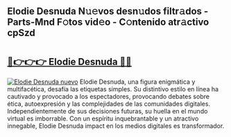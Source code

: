 ## Elodie Desnuda N𝚞𝚎vos desn𝚞dos filtr𝚊dos - Parts-Mnd F𝚘tos vid𝚎o - C𝚘ntenido atr𝚊ctivo cpSzd

# <h2><a href="http://mb54cb.tromn.icu/?c=Elodie+Desnuda">🔗👉👉👉 Elodie Desnuda 🔗🔗</a></h2>

[![Elodie Desnuda nuevo](https://i.imgur.com/pEAQMta.gif)](http://mb54cb.tromn.icu/?c=Elodie+Desnuda)
Elodie Desnuda, una figura enigmática y multifacética, desafía las etiquetas simples. Su distintivo estilo en línea ha cautivado y provocado a los espectadores, provocando debates sobre ética, autoexpresión y las complejidades de las comunidades digitales. Independientemente de sus decisiones futuras, su huella en el mundo virtual es imborrable. Con un espíritu inquebrantable y un atractivo innegable, Elodie Desnuda impact en los medios digitales es transformador.
